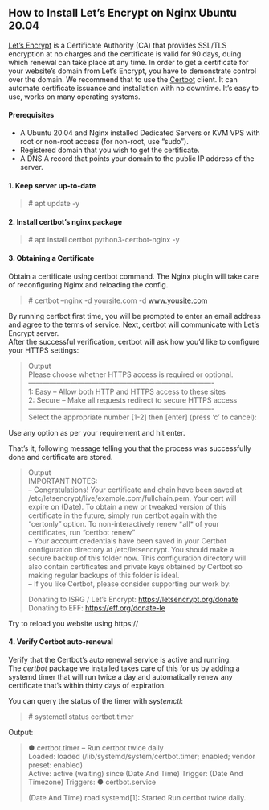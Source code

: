 ## How to Install Let’s Encrypt on Nginx Ubuntu 20.04

[Let’s Encrypt](https://letsencrypt.org/) is a Certificate Authority (CA) that provides SSL/TLS encryption at no charges and the certificate is valid for 90 days, duing which renewal can take place at any time. In order to get a certificate for your website’s domain from Let’s Encrypt, you have to demonstrate control over the domain. We recommend that to use the [Certbot](https://certbot.eff.org/) client. It can automate certificate issuance and installation with no downtime. It’s easy to use, works on many operating systems.

#### Prerequisites

- A Ubuntu 20.04 and Nginx installed Dedicated Servers or KVM VPS with root or non-root access (for non-root, use “sudo”).
- Registered domain that you wish to get the certificate.
- A DNS A record that points your domain to the public IP address of the server.

#### 1\. Keep server up-to-date

> \# apt update -y

#### 2\. Install certbot’s nginx package

> \# apt install certbot python3-certbot-nginx -y

#### 3\. Obtaining a Certificate

Obtain a certificate using certbot command. The Nginx plugin will take care of reconfiguring Nginx and reloading the config.

> \# certbot –nginx -d yoursite.com -d www.yousite.com

By running certbot first time, you will be prompted to enter an email address and agree to the terms of service. Next, certbot will communicate with Let’s Encrypt server.  
After the successful verification, certbot will ask how you’d like to configure your HTTPS settings:

> Output  
> Please choose whether HTTPS access is required or optional.  
> ——————————————————————————-  
> 1: Easy – Allow both HTTP and HTTPS access to these sites  
> 2: Secure – Make all requests redirect to secure HTTPS access  
> ——————————————————————————-  
> Select the appropriate number \[1-2\] then \[enter\] (press ‘c’ to cancel):

Use any option as per your requirement and hit enter.

That’s it, following message telling you that the process was successfully done and certificate are stored.

> Output  
> IMPORTANT NOTES:  
> – Congratulations! Your certificate and chain have been saved at  
> /etc/letsencrypt/live/example.com/fullchain.pem. Your cert will  
> expire on (Date). To obtain a new or tweaked version of this  
> certificate in the future, simply run certbot again with the  
> “certonly” option. To non-interactively renew \*all\* of your  
> certificates, run “certbot renew”  
> – Your account credentials have been saved in your Certbot  
> configuration directory at /etc/letsencrypt. You should make a  
> secure backup of this folder now. This configuration directory will  
> also contain certificates and private keys obtained by Certbot so  
> making regular backups of this folder is ideal.  
> – If you like Certbot, please consider supporting our work by:
>
> Donating to ISRG / Let’s Encrypt: https://letsencrypt.org/donate  
> Donating to EFF: https://eff.org/donate-le

Try to reload you website using https://

#### 4\. Verify Certbot auto-renewal

Verify that the Certbot’s auto renewal service is active and running. The *certbot* package we installed takes care of this for us by adding a systemd timer that will run twice a day and automatically renew any certificate that’s within thirty days of expiration.

You can query the status of the timer with *systemctl*:

> \# systemctl status certbot.timer

Output:

> ● certbot.timer – Run certbot twice daily  
> Loaded: loaded (/lib/systemd/system/certbot.timer; enabled; vendor preset: enabled)  
> Active: active (waiting) since (Date And Time)
> Trigger: (Date And Timezone)
> Triggers: ● certbot.service
>
> (Date And Time) road systemd\[1\]: Started Run certbot twice daily.
